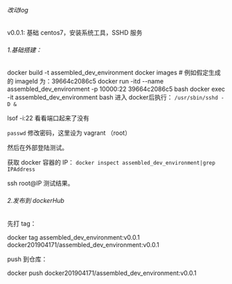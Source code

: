 ###### 改动log
v0.0.1: 基础 centos7，安装系统工具，SSHD 服务


###### 1.基础搭建：

docker build -t assembled_dev_environment
docker images   # 例如假定生成的 imageId 为：39664c2086c5
docker run -itd --name assembled_dev_environment -p 10000:22 39664c2086c5 bash
docker exec -it assembled_dev_environment bash
进入 docker后执行：     `/usr/sbin/sshd -D &`    

lsof -i:22 看看端口起来了没有

`passwd` 修改密码，这里设为 vagrant （root）

然后在外部登陆测试。

   获取 docker 容器的 IP：  `docker inspect assembled_dev_environment|grep IPAddress`    

ssh root@IP 测试结果。



###### 2.发布到 dockerHub

先打 tag：

docker tag assembled_dev_environment:v0.0.1 docker201904171/assembled_dev_environment:v0.0.1

push 到仓库：

docker push docker201904171/assembled_dev_environment:v0.0.1